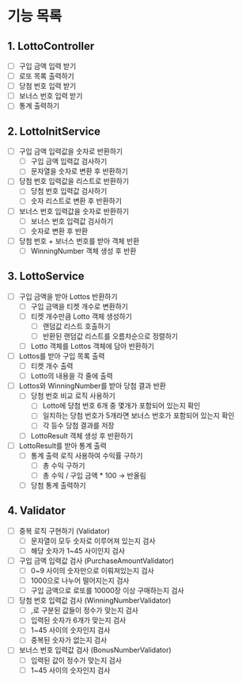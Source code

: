 # 기능 목록

## 1. LottoController

- [ ]  구입 금액 입력 받기
- [ ]  로또 목록 출력하기
- [ ]  당첨 번호 입력 받기
- [ ]  보너스 번호 입력 받기
- [ ]  통계 출력하기

## 2. LottoInitService

- [ ]  구입 금액 입력값을 숫자로 반환하기
    - [ ]  구입 금액 입력값 검사하기
    - [ ]  문자열을 숫자로 변환 후 반환하기
- [ ]  당첨 번호 입력값을 리스트로 반환하기
    - [ ]  당첨 번호 입력값 검사하기
    - [ ]  숫자 리스트로 변환 후 반환하기
- [ ]  보너스 번호 입력값을 숫자로 반환하기
    - [ ]  보너스 번호 입력값 검사하기
    - [ ]  숫자로 변환 후 반환
- [ ]  당첨 번호 + 보너스 번호를 받아 객체 반환
    - [ ]  WinningNumber 객체 생성 후 반환

## 3. LottoService

- [ ]  구입 금액을 받아 Lottos 반환하기
    - [ ]  구입 금액을 티켓 개수로 변환하기
    - [ ]  티켓 개수만큼 Lotto 객체 생성하기
        - [ ]  랜덤값 리스트 호출하기
        - [ ]  반환된 랜덤값 리스트를 오름차순으로 정렬하기
    - [ ]  Lotto 객체를 Lottos 객체에 담아 반환하기
- [ ]  Lottos를 받아 구입 목록 출력
    - [ ]  티켓 개수 출력
    - [ ]  Lotto의 내용을 각 줄에 출력
- [ ]  Lottos와 WinningNumber를 받아 당첨 결과 반환
    - [ ]  당첨 번호 비교 로직 사용하기
        - [ ]  Lotto에 당첨 번호 6개 중 몇개가 포함되어 있는지 확인
        - [ ]  일치하는 당첨 번호가 5개라면 보너스 번호가 포함되어 있는지 확인
        - [ ]  각 등수 당첨 결과를 저장
    - [ ]  LottoResult 객체 생성 후 반환하기
- [ ]  LottoResult를 받아 통계 출력
    - [ ]  통계 출력 로직 사용하여 수익률 구하기
        - [ ]  총 수익 구하기
        - [ ]  총 수익 / 구입 금액 * 100 → 반올림
    - [ ]  당첨 통계 출력하기

## 4. Validator

- [ ]  중복 로직 구현하기 (Validator)
    - [ ]  문자열이 모두 숫자로 이루어져 있는지 검사
    - [ ]  해당 숫자가 1~45 사이인지 검사
- [ ]  구입 금액 입력값 검사 (PurchaseAmountValidator)
    - [ ]  0~9 사이의 숫자만으로 이뤄져있는지 검사
    - [ ]  1000으로 나누어 떨어지는지 검사
    - [ ]  구입 금액으로 로또를 10000장 이상 구매하는지 검사
- [ ]  당첨 번호 입력값 검사 (WinningNumberValidator)
    - [ ]  ,로 구분된 값들이 정수가 맞는지 검사
    - [ ]  입력된 숫자가 6개가 맞는지 검사
    - [ ]  1~45 사이의 숫자인지 검사
    - [ ]  중복된 숫자가 없는지 검사
- [ ]  보너스 번호 입력값 검사 (BonusNumberValidator)
    - [ ]  입력된 값이 정수가 맞는지 검사
    - [ ]  1~45 사이의 숫자인지 검사